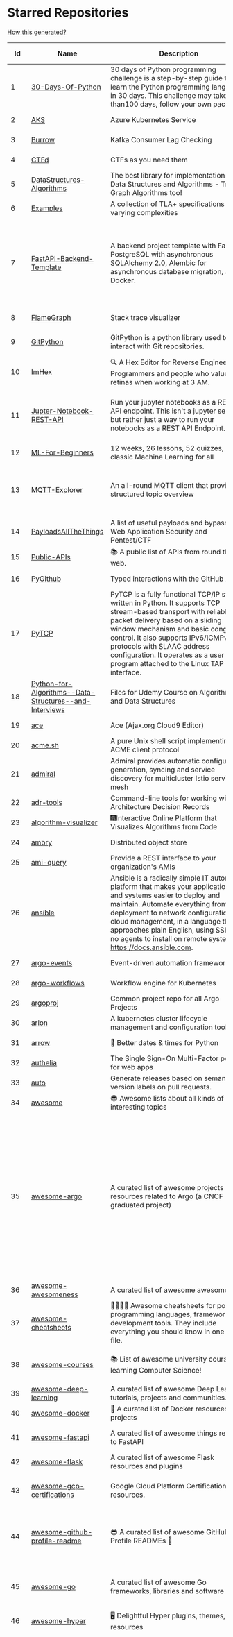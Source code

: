 # Starred Repositories  
[How this generated?](../master/USAGE.md)  
  
| Id 			| Name			| Description | Star Counts | Topics/Tags   | Last Updated 	|  
| ----------- | ----------- 	| ----------- | ----------- | ----------- 	| -----------   |  
|1|[30-Days-Of-Python](https://github.com/Asabeneh/30-Days-Of-Python.git)|30 days of Python programming challenge is a step-by-step guide to learn the Python programming language in 30 days. This challenge may take more than100 days, follow your own pace. |18777||11-12-2022|  
|2|[AKS](https://github.com/Azure/AKS.git)|Azure Kubernetes Service|1679||29-1-2023|  
|3|[Burrow](https://github.com/linkedin/Burrow.git)|Kafka Consumer Lag Checking|3399||1-12-2022|  
|4|[CTFd](https://github.com/CTFd/CTFd.git)|CTFs as you need them|4455||28-1-2023|  
|5|[DataStructures-Algorithms](https://github.com/rachitiitr/DataStructures-Algorithms.git)|The best library for implementation of all Data Structures and Algorithms - Trees + Graph Algorithms too!|2444||13-6-2021|  
|6|[Examples](https://github.com/tlaplus/Examples.git)|A collection of TLA+ specifications of varying complexities|1014||2-2-2023|  
|7|[FastAPI-Backend-Template](https://github.com/Aeternalis-Ingenium/FastAPI-Backend-Template.git)|A backend project template with FastAPI, PostgreSQL with asynchronous SQLAlchemy 2.0, Alembic for asynchronous database migration, and Docker.|278|asynchronous, docker, docker-compose, fastapi, postgresql, python, sqlalchemy, codecov, githubactions, jwt, pre-commit, alembic, asyncpg, coverage, pytest|5-2-2023|  
|8|[FlameGraph](https://github.com/brendangregg/FlameGraph.git)|Stack trace visualizer|14220||18-9-2022|  
|9|[GitPython](https://github.com/gitpython-developers/GitPython.git)|GitPython is a python library used to interact with Git repositories.|3830|git-porcelain, git-plumbing, python-library|2-2-2023|  
|10|[ImHex](https://github.com/WerWolv/ImHex.git)|🔍 A Hex Editor for Reverse Engineers, Programmers and people who value their retinas when working at 3 AM.|25504||2-2-2023|  
|11|[Jupter-Notebook-REST-API](https://github.com/Invictify/Jupter-Notebook-REST-API.git)|Run your jupyter notebooks as a REST API endpoint. This isn't a jupyter server but rather just a way to run your notebooks as a REST API Endpoint.|67|docker, dockerfile, fastapi, jupyter, python, rest-api, data-science, data-science-pipelines|31-3-2020|  
|12|[ML-For-Beginners](https://github.com/microsoft/ML-For-Beginners.git)|12 weeks, 26 lessons, 52 quizzes, classic Machine Learning for all|44608||27-9-2022|  
|13|[MQTT-Explorer](https://github.com/thomasnordquist/MQTT-Explorer.git)|An all-round MQTT client that provides a structured topic overview|2150|mqtt, mqtt-explorer, homeautomation, mqtt-client, mqtt-smarthome, mqtt-tool||  
|14|[PayloadsAllTheThings](https://github.com/swisskyrepo/PayloadsAllTheThings.git)|A list of useful payloads and bypass for Web Application Security and Pentest/CTF|44963||1-2-2023|  
|15|[Public-APIs](https://github.com/n0shake/Public-APIs.git)|📚 A public list of APIs from round the web.|19490||2-2-2023|  
|16|[PyGithub](https://github.com/PyGithub/PyGithub.git)|Typed interactions with the GitHub API v3|5773|pygithub, python, github, github-api|30-1-2023|  
|17|[PyTCP](https://github.com/ccie18643/PyTCP.git)|PyTCP is a fully functional TCP/IP stack written in Python. It supports TCP stream-based transport with reliable packet delivery based on a sliding window mechanism and basic congestion control. It also supports IPv6/ICMPv6 protocols with SLAAC address configuration. It operates as a user space program attached to the Linux TAP interface.|277|network, tcp, python, linux, ip, arp, udp, icmp, ethernet, ipv4, ipv6||  
|18|[Python-for-Algorithms--Data-Structures--and-Interviews](https://github.com/jmportilla/Python-for-Algorithms--Data-Structures--and-Interviews.git)|Files for Udemy Course on Algorithms and Data Structures|2243||1-7-2022|  
|19|[ace](https://github.com/ajaxorg/ace.git)|Ace (Ajax.org Cloud9 Editor)|25320||5-2-2023|  
|20|[acme.sh](https://github.com/acmesh-official/acme.sh.git)|A pure Unix shell script implementing ACME client protocol|30215||4-2-2023|  
|21|[admiral](https://github.com/istio-ecosystem/admiral.git)|Admiral provides automatic configuration generation, syncing and service discovery for multicluster Istio service mesh|499||24-1-2023|  
|22|[adr-tools](https://github.com/npryce/adr-tools.git)|Command-line tools for working with Architecture Decision Records|3748||30-3-2020|  
|23|[algorithm-visualizer](https://github.com/algorithm-visualizer/algorithm-visualizer.git)|:fireworks:Interactive Online Platform that Visualizes Algorithms from Code|42136||13-4-2022|  
|24|[ambry](https://github.com/linkedin/ambry.git)|Distributed object store|1581||5-2-2023|  
|25|[ami-query](https://github.com/intuit/ami-query.git)|Provide a REST interface to your organization's AMIs|39||31-8-2020|  
|26|[ansible](https://github.com/ansible/ansible.git)|Ansible is a radically simple IT automation platform that makes your applications and systems easier to deploy and maintain. Automate everything from code deployment to network configuration to cloud management, in a language that approaches plain English, using SSH, with no agents to install on remote systems. https://docs.ansible.com.|56159||4-2-2023|  
|27|[argo-events](https://github.com/argoproj/argo-events.git)|Event-driven automation framework|1827||4-2-2023|  
|28|[argo-workflows](https://github.com/argoproj/argo-workflows.git)|Workflow engine for Kubernetes|12459||4-2-2023|  
|29|[argoproj](https://github.com/argoproj/argoproj.git)|Common project repo for all Argo Projects|398||30-1-2023|  
|30|[arlon](https://github.com/arlonproj/arlon.git)|A kubernetes cluster lifecycle management and configuration tool|111||5-2-2023|  
|31|[arrow](https://github.com/arrow-py/arrow.git)|🏹 Better dates & times for Python|8210||15-11-2022|  
|32|[authelia](https://github.com/authelia/authelia.git)|The Single Sign-On Multi-Factor portal for web apps|15396||5-2-2023|  
|33|[auto](https://github.com/intuit/auto.git)|Generate releases based on semantic version labels on pull requests.|1924||5-2-2023|  
|34|[awesome](https://github.com/sindresorhus/awesome.git)|😎 Awesome lists about all kinds of interesting topics|237290||3-2-2023|  
|35|[awesome-argo](https://github.com/akuity/awesome-argo.git)|A curated list of awesome projects and resources related to Argo (a CNCF graduated project)|1184|awesome, awesome-list, awesome-lists, argocd, argo-workflows, argo-events, argo-rollouts, machine-learning, workflow-engine, workflow-management, infrastructure-as-code, continuous-delivery, cloud-native, kubernetes, cncf, gitops, workflow-orchestration, devops, mlops, argo|27-1-2023|  
|36|[awesome-awesomeness](https://github.com/bayandin/awesome-awesomeness.git)|A curated list of awesome awesomeness|29829||24-3-2022|  
|37|[awesome-cheatsheets](https://github.com/LeCoupa/awesome-cheatsheets.git)|👩‍💻👨‍💻 Awesome cheatsheets for popular programming languages, frameworks and development tools. They include everything you should know in one single file.|32236||30-12-2022|  
|38|[awesome-courses](https://github.com/prakhar1989/awesome-courses.git)|:books: List of awesome university courses for learning Computer Science!|45347|computer-science, courses, awesome-list, awesome|12-11-2022|  
|39|[awesome-deep-learning](https://github.com/ChristosChristofidis/awesome-deep-learning.git)|A curated list of awesome Deep Learning tutorials, projects and communities.|20202||14-11-2022|  
|40|[awesome-docker](https://github.com/veggiemonk/awesome-docker.git)|:whale: A curated list of Docker resources and projects|24290||24-1-2023|  
|41|[awesome-fastapi](https://github.com/mjhea0/awesome-fastapi.git)|A curated list of awesome things related to FastAPI|5102|fastapi, awesome, awesome-list, starlette|2-11-2022|  
|42|[awesome-flask](https://github.com/humiaozuzu/awesome-flask.git)|A curated list of awesome Flask resources and plugins|11131||17-9-2019|  
|43|[awesome-gcp-certifications](https://github.com/sathishvj/awesome-gcp-certifications.git)|Google Cloud Platform Certification resources.|3121|google-cloud-platform, certification, gcp, cloud|1-1-2023|  
|44|[awesome-github-profile-readme](https://github.com/abhisheknaiidu/awesome-github-profile-readme.git)|😎 A curated list of awesome GitHub Profile READMEs 📝|16493|awesome-list, awesome, github, github-readme, github-profile-readme, portfolio, profile-readme|9-10-2022|  
|45|[awesome-go](https://github.com/avelino/awesome-go.git)|A curated list of awesome Go frameworks, libraries and software|95854|golang, golang-library, go, awesome, awesome-list, hacktoberfest|5-2-2023|  
|46|[awesome-hyper](https://github.com/bnb/awesome-hyper.git)|🖥 Delightful Hyper plugins, themes, and resources|10186||13-7-2021|  
|47|[awesome-interview-questions](https://github.com/DopplerHQ/awesome-interview-questions.git)|:octocat: A curated awesome list of lists of interview questions. Feel free to contribute! :mortar_board: |53199|awesome-list, awesomeness, interview-questions, interviewing, interview-practice, ruby, javascript, awesome, list, python-interview-questions, rails-interview, javascript-interview-questions, angularjs-interview-questions, android-interview-questions|16-11-2021|  
|48|[awesome-k6](https://github.com/grafana/awesome-k6.git)|A curated list of resources on automated load- and performance testing using k6 🗻|328|load-testing, performance-monitoring, performance-testing, test-automation, testing, testing-tools, awesome, awesome-list|30-9-2022|  
|49|[awesome-kubernetes](https://github.com/nubenetes/awesome-kubernetes.git)|A curated list of awesome references collected since 2018.|397|kubernetes, cloud, awesome-list, aws, azure, gcp, devops, devops-tools, docker, containers|6-1-2023|  
|50|[awesome-macOS](https://github.com/iCHAIT/awesome-macOS.git)|  A curated list of awesome applications, softwares, tools and shiny things for macOS.|13903||21-1-2023|  
|51|[awesome-machine-learning](https://github.com/josephmisiti/awesome-machine-learning.git)|A curated list of awesome Machine Learning frameworks, libraries and software.|57663||23-1-2023|  
|52|[awesome-macos-command-line](https://github.com/herrbischoff/awesome-macos-command-line.git)|Use your macOS terminal shell to do awesome things.|27020|macos, macosx, shell, terminal, awesome-list, awesome, list|2-9-2021|  
|53|[awesome-microservices](https://github.com/mfornos/awesome-microservices.git)|A curated list of Microservice Architecture related principles and technologies.|11846||2-2-2023|  
|54|[awesome-pentest](https://github.com/enaqx/awesome-pentest.git)|A collection of awesome penetration testing resources, tools and other shiny things|17751||3-1-2023|  
|55|[awesome-python](https://github.com/vinta/awesome-python.git)|A curated list of awesome Python frameworks, libraries, software and resources|155783||5-1-2023|  
|56|[awesome-readme](https://github.com/matiassingers/awesome-readme.git)|A curated list of awesome READMEs|13830||3-2-2023|  
|57|[awesome-scalability](https://github.com/binhnguyennus/awesome-scalability.git)|The Patterns of Scalable, Reliable, and Performant Large-Scale Systems|43481|system-design, backend, scalability, interview, architecture, devops, design-patterns, interview-questions, awesome-list, big-data, awesome, resources, lists, web-development, programming, system, interview-practice, computer-science, distributed-systems, machine-learning|31-1-2023|  
|58|[awesome-selfhosted](https://github.com/awesome-selfhosted/awesome-selfhosted.git)|A list of Free Software network services and web applications which can be hosted on your own servers|117710|selfhosted, awesome, awesome-list, privacy, hosting, cloud, self-hosted|4-2-2023|  
|59|[awesome-shell](https://github.com/alebcay/awesome-shell.git)|A curated list of awesome command-line frameworks, toolkits, guides and gizmos. Inspired by awesome-php.|26442|awesome-list, awesome, list, zsh, fish, bash, cli, shell|29-12-2022|  
|60|[awesome-sre](https://github.com/dastergon/awesome-sre.git)|A curated list of Site Reliability and Production Engineering resources.|9603||8-10-2022|  
|61|[awesome-sysadmin](https://github.com/awesome-foss/awesome-sysadmin.git)|A curated list of amazingly awesome open source sysadmin resources.|16565||3-2-2023|  
|62|[awesome-vscode](https://github.com/viatsko/awesome-vscode.git)|🎨 A curated list of delightful VS Code packages and resources.|21843|visual-studio, vscode, vscode-theme, vscode-extension, awesome, awesome-list, list, visualstudio, visual-studio-code, visual-studio-code-extension, visual-studio-code-theme|15-11-2022|  
|63|[awless](https://github.com/wallix/awless.git)|A Mighty CLI for AWS|4898||10-12-2018|  
|64|[aws-cdk-examples](https://github.com/aws-samples/aws-cdk-examples.git)|Example projects using the AWS CDK|3856||19-1-2023|  
|65|[aws-cli](https://github.com/aws/aws-cli.git)|Universal Command Line Interface for Amazon Web Services|13397||3-2-2023|  
|66|[aws-load-balancer-controller](https://github.com/kubernetes-sigs/aws-load-balancer-controller.git)|A Kubernetes controller for Elastic Load Balancers|3221||4-2-2023|  
|67|[azkaban](https://github.com/azkaban/azkaban.git)|Azkaban workflow manager.|4207|workflow-engine, azkaban, scheduling, hacktoberfest|31-1-2023|  
|68|[azure-cli](https://github.com/Azure/azure-cli.git)|Azure Command-Line Interface|3432||3-2-2023|  
|69|[azure-docs-bicep-samples](https://github.com/Azure/azure-docs-bicep-samples.git)|-|40||1-11-2022|  
|70|[azure-functions-host](https://github.com/Azure/azure-functions-host.git)|The host/runtime that powers Azure Functions|1794||4-2-2023|  
|71|[azure-monitor-opencensus-python](https://github.com/Azure-Samples/azure-monitor-opencensus-python.git)|Sample repository demonstrating Azure Monitor exporters for Opencensus Python|17||3-8-2022|  
|72|[azure-powershell](https://github.com/Azure/azure-powershell.git)|Microsoft Azure PowerShell|3443||3-2-2023|  
|73|[azure-rest-api-specs](https://github.com/Azure/azure-rest-api-specs.git)|The source for REST API specifications for Microsoft Azure.|1961|azure, swagger, openapi, rest, cloud|3-2-2023|  
|74|[azure-sdk-for-python](https://github.com/Azure/azure-sdk-for-python.git)|This repository is for active development of the Azure SDK for Python. For consumers of the SDK we recommend visiting our public developer docs at https://docs.microsoft.com/python/azure/ or our versioned developer docs at https://azure.github.io/azure-sdk-for-python. |3484|python, azure, azure-sdk, hacktoberfest||  
|75|[azure4everyone-samples](https://github.com/MarczakIO/azure4everyone-samples.git)|-|209|||  
|76|[backstage](https://github.com/backstage/backstage.git)|Backstage is an open platform for building developer portals|20623||3-2-2023|  
|77|[badges](https://github.com/Naereen/badges.git)|:pencil: Markdown code for lots of small badges :ribbon: :pushpin: (shields.io, forthebadge.com etc) :sunglasses:. Contributions are welcome! Please add yours!|3751||3-2-2023|  
|78|[bat](https://github.com/sharkdp/bat.git)|A cat(1) clone with wings.|39443||5-2-2023|  
|79|[bcc](https://github.com/iovisor/bcc.git)|BCC - Tools for BPF-based Linux IO analysis, networking, monitoring, and more|16505||5-2-2023|  
|80|[behave](https://github.com/behave/behave.git)|BDD, Python style.|2761||19-12-2022|  
|81|[benten](https://github.com/intuit/benten.git)|Chatbot Development Framework (with Slack integration for Jira and Jenkins)|131||31-3-2021|  
|82|[bhai-lang](https://github.com/DulLabs/bhai-lang.git)|A toy programming language written in Typescript|3577|programming-language, typescript, parser, interpreter, javascript|17-4-2022|  
|83|[bicep](https://github.com/Azure/bicep.git)|Bicep is a declarative language for describing and deploying Azure resources|2685|arm-templates, arm-json, bicep|4-2-2023|  
|84|[black](https://github.com/psf/black.git)|The uncompromising Python code formatter|31204|python, code, formatter, codeformatter, gofmt, yapf, autopep8, pre-commit-hook, hacktoberfest|5-2-2023|  
|85|[blackfriday](https://github.com/russross/blackfriday.git)|Blackfriday: a markdown processor for Go|5085||27-10-2020|  
|86|[bokeh](https://github.com/bokeh/bokeh.git)|Interactive Data Visualization in the browser, from  Python|17185|bokeh, python, interactive-plots, javascript, visualization, plotting, plots, data-visualisation, notebooks, jupyter, visualisation, numfocus|4-2-2023|  
|87|[boto3](https://github.com/boto/boto3.git)|AWS SDK for Python|7866||3-2-2023|  
|88|[boulder](https://github.com/letsencrypt/boulder.git)|An ACME-based certificate authority, written in Go. |4545|boulder, go, acme, certificate-authority, tls, lets-encrypt, ca, pki, rfc8555||  
|89|[brackets](https://github.com/adobe/brackets.git)|An open source code editor for the web, written in JavaScript, HTML and CSS.|33491||18-3-2021|  
|90|[brooklin](https://github.com/linkedin/brooklin.git)|An extensible distributed system for reliable nearline data streaming at scale|811|distributed-systems, data-streaming, scalability, kafka-mirror-maker, kafka, change-data-capture, java, linkedin|24-1-2023|  
|91|[build-your-own-x](https://github.com/codecrafters-io/build-your-own-x.git)|Master programming by recreating your favorite technologies from scratch.|187702||4-2-2023|  
|92|[caddy](https://github.com/caddyserver/caddy.git)|Fast and extensible multi-platform HTTP/1-2-3 web server with automatic HTTPS|45673|go, web-server, caddyfile, http, http-server, reverse-proxy, https, tls, automatic-https, privacy, security, acme, caddy, golang, http3, hacktoberfest|31-1-2023|  
|93|[cdk8s](https://github.com/cdk8s-team/cdk8s.git)|Define Kubernetes native apps and abstractions using object-oriented programming|3457||5-2-2023|  
|94|[cdnjs](https://github.com/cdnjs/cdnjs.git)|🤖 CDN assets - The #1 free and open source CDN built to make life easier for developers.|9779|cdn, javascript, css, library, web, front-end, foss, opensource, js, font, framework, webdev, fast, speed, http2, spdy, cdnjs|5-2-2023|  
|95|[cello](https://github.com/cello-proj/cello.git)|Run infrastructure as code (IaC) software tools including CDK, Terraform and Cloud Formation via GitOps.|256||21-12-2022|  
|96|[cfssl](https://github.com/cloudflare/cfssl.git)|CFSSL: Cloudflare's PKI and TLS toolkit|7578||8-12-2022|  
|97|[chaos-mesh](https://github.com/chaos-mesh/chaos-mesh.git)|A Chaos Engineering Platform for Kubernetes.|5485||18-1-2023|  
|98|[chaosmonkey](https://github.com/Netflix/chaosmonkey.git)|Chaos Monkey is a resiliency tool that helps applications tolerate random instance failures.|13141||20-1-2023|  
|99|[chartmuseum](https://github.com/helm/chartmuseum.git)|Host your own Helm Chart Repository|3095||11-1-2023|  
|100|[charts](https://github.com/helm/charts.git)|⚠️(OBSOLETE) Curated applications for Kubernetes|15469||21-12-2021|  
|101|[cheat.sh](https://github.com/chubin/cheat.sh.git)|the only cheat sheet you need|34590|cheatsheet, curl, terminal, command-line, cli, examples, documentation, help, tldr, hacktoberfest2021|18-4-2022|  
|102|[chef](https://github.com/chef/chef.git)|Chef Infra, a powerful automation platform that transforms infrastructure into code automating how infrastructure is configured, deployed and managed across any environment, at any scale|7128||4-2-2023|  
|103|[cli](https://github.com/snyk/cli.git)|Snyk CLI scans and monitors your projects for security vulnerabilities.|4319||3-2-2023|  
|104|[cli](https://github.com/cli/cli.git)|GitHub’s official command line tool|31224|github-api-v4, cli, git, golang|5-2-2023|  
|105|[cli-spinners](https://github.com/sindresorhus/cli-spinners.git)|Spinners for use in the terminal|2113|||  
|106|[cli53](https://github.com/barnybug/cli53.git)|Command line tool for Amazon Route 53|1843||8-4-2022|  
|107|[click](https://github.com/pallets/click.git)|Python composable command line interface toolkit|13448||1-2-2023|  
|108|[cloud-custodian](https://github.com/cloud-custodian/cloud-custodian.git)|Rules engine for cloud security, cost optimization, and governance, DSL in yaml for policies to query, filter, and take actions on resources|4638|aws, compliance, cloud, rules-engine, cloud-computing, management, serverless, lambda, gcp, azure||  
|109|[cobra](https://github.com/spf13/cobra.git)|A Commander for modern Go CLI interactions|30594||30-1-2023|  
|110|[codebytere.github.io](https://github.com/codebytere/codebytere.github.io.git)|personal website|471||11-1-2023|  
|111|[coding-interview-university](https://github.com/jwasham/coding-interview-university.git)|A complete computer science study plan to become a software engineer.|246226||3-2-2023|  
|112|[computer-science](https://github.com/ossu/computer-science.git)|:mortar_board: Path to a free self-taught education in Computer Science!|132259||21-1-2023|  
|113|[consul](https://github.com/hashicorp/consul.git)|Consul is a distributed, highly available, and data center aware solution to connect and configure applications across dynamic, distributed infrastructure.|26006||4-2-2023|  
|114|[containerd](https://github.com/containerd/containerd.git)|An open and reliable container runtime|13115||3-2-2023|  
|115|[core](https://github.com/home-assistant/core.git)|:house_with_garden: Open source home automation that puts local control and privacy first.|57778||5-2-2023|  
|116|[coredns](https://github.com/coredns/coredns.git)|CoreDNS is a DNS server that chains plugins|10236|dns-server, go, cncf, coredns, plugin, service-discovery|30-1-2023|  
|117|[coreutils](https://github.com/uutils/coreutils.git)|Cross-platform Rust rewrite of the GNU coreutils|13090||5-2-2023|  
|118|[cruise-control](https://github.com/linkedin/cruise-control.git)|Cruise-control is the first of its kind to fully automate the dynamic workload rebalance and self-healing of a Kafka cluster. It provides great value to Kafka users by simplifying the operation of Kafka clusters.|2354||4-1-2023|  
|119|[curl](https://github.com/curl/curl.git)|A command line tool and library for transferring data with URL syntax, supporting DICT, FILE, FTP, FTPS, GOPHER, GOPHERS, HTTP, HTTPS, IMAP, IMAPS, LDAP, LDAPS, MQTT, POP3, POP3S, RTMP, RTMPS, RTSP, SCP, SFTP, SMB, SMBS, SMTP, SMTPS, TELNET, TFTP, WS and WSS. libcurl offers a myriad of powerful features|28356||5-2-2023|  
|120|[dailybot](https://github.com/sapumar/dailybot.git)|Simple telegram bot to remind about the daily stand up|8||23-12-2021|  
|121|[dapr](https://github.com/dapr/dapr.git)|Dapr is a portable, event-driven, runtime for building distributed applications across cloud and edge.|20359||4-2-2023|  
|122|[datamodel-code-generator](https://github.com/koxudaxi/datamodel-code-generator.git)|Pydantic model generator for easy conversion of JSON, OpenAPI, JSON Schema, and YAML data sources.|1388||5-2-2023|  
|123|[deepdiff](https://github.com/seperman/deepdiff.git)|DeepDiff: Deep Difference and search of any Python object/data. DeepHash: Hash of any object based on its contents. Delta: Use deltas to reconstruct objects by adding deltas together.|1578||6-1-2023|  
|124|[design-patterns-for-humans](https://github.com/kamranahmedse/design-patterns-for-humans.git)|An ultra-simplified explanation to design patterns|37221||27-8-2022|  
|125|[developer-roadmap](https://github.com/kamranahmedse/developer-roadmap.git)|Interactive roadmaps, guides and other educational content to help developers grow in their careers.|227994||1-2-2023|  
|126|[devops-exercises](https://github.com/bregman-arie/devops-exercises.git)|Linux, Jenkins, AWS, SRE, Prometheus, Docker, Python, Ansible, Git, Kubernetes, Terraform, OpenStack, SQL, NoSQL, Azure, GCP, DNS, Elastic, Network, Virtualization. DevOps Interview Questions|39411|devops, aws, linux, ansible, python, docker, prometheus, containers, git, kubernetes, interview, interview-questions, terraform, azure, openstack, sql, coding, sre, production-engineer|5-2-2023|  
|127|[diagrams](https://github.com/mingrammer/diagrams.git)|:art: Diagram as Code for prototyping cloud system architectures|27762|diagram, diagram-as-code, architecture, graphviz||  
|128|[discourse](https://github.com/discourse/discourse.git)|A platform for community discussion. Free, open, simple.|37286|discourse, javascript, rails, ruby, ember, forum, postgresql|3-2-2023|  
|129|[django](https://github.com/django/django.git)|The Web framework for perfectionists with deadlines.|68576||4-2-2023|  
|130|[dns](https://github.com/miekg/dns.git)|DNS library in Go|6738|dnssec, go, dns-library, dns|2-2-2023|  
|131|[dnscontrol](https://github.com/StackExchange/dnscontrol.git)|Synchronize your DNS to multiple providers from a simple DSL|2481|go, dns, infrastructure-as-code, dnscontrol, workflow|2-2-2023|  
|132|[dnslib](https://github.com/paulc/dnslib.git)|A Python library to encode/decode DNS wire-format packets |245|python, python3, dns|28-10-2022|  
|133|[dnsperf](https://github.com/cobblau/dnsperf.git)|A DNS performance tool.|205||14-10-2017|  
|134|[docker-development-youtube-series](https://github.com/marcel-dempers/docker-development-youtube-series.git)|-|3951||2-2-2023|  
|135|[docker_practice](https://github.com/yeasy/docker_practice.git)|Learn and understand Docker&Container technologies, with real DevOps practice!|21803||17-1-2023|  
|136|[dockerfiles](https://github.com/jessfraz/dockerfiles.git)|Various Dockerfiles I use on the desktop and on servers.|12994||27-3-2021|  
|137|[doitlive](https://github.com/sloria/doitlive.git)|Because sometimes you need to do it live|3242|command-line, presentations, python, live-coding, cli, click, bash, zsh, ipython, script, hacktoberfest|14-8-2022|  
|138|[dokku](https://github.com/dokku/dokku.git)|A docker-powered PaaS that helps you build and manage the lifecycle of applications|24153||2-2-2023|  
|139|[dotfiles](https://github.com/bbkane/dotfiles.git)|Configs for apps I care about|26|dotfiles, zsh, neovim, vscode, git, sqlite, sqlite3|24-1-2023|  
|140|[drawio](https://github.com/jgraph/drawio.git)|draw.io is a JavaScript, client-side editor for general diagramming and whiteboarding|33018|diagram, javascript, whiteboard|3-2-2023|  
|141|[driftctl](https://github.com/snyk/driftctl.git)|Detect, track and alert on infrastructure drift|2107|infrastructure-drift, iac, terraform, aws, drift, infrastructure-as-code, hacktoberfest|31-1-2023|  
|142|[duf](https://github.com/muesli/duf.git)|Disk Usage/Free Utility - a better 'df' alternative|10539|hacktoberfest, disk-space, disk-usage, df, linux, macos, freebsd, openbsd, windows, user-friendly, cli, terminal, filesystem, tui|3-12-2022|  
|143|[eBPF-Package-Repository](https://github.com/l3af-project/eBPF-Package-Repository.git)|eBPF Programs|23||16-6-2022|  
|144|[echarts](https://github.com/apache/echarts.git)|Apache ECharts is a powerful, interactive charting and data visualization library for browser|54062||5-2-2023|  
|145|[ecs-refarch-service-discovery](https://github.com/awslabs/ecs-refarch-service-discovery.git)|An EC2 Container Service Reference Architecture for providing Service Discovery to containers using CloudWatch Events, Lambda and Route 53 private hosted zones. |443||25-7-2016|  
|146|[eks-anywhere](https://github.com/aws/eks-anywhere.git)|Run Amazon EKS on your own infrastructure 🚀|1708||3-2-2023|  
|147|[eks-node-viewer](https://github.com/awslabs/eks-node-viewer.git)|EKS Node Viewer|489|||  
|148|[elasticsearch](https://github.com/elastic/elasticsearch.git)|Free and Open, Distributed, RESTful Search Engine|62593||4-2-2023|  
|149|[emissary](https://github.com/emissary-ingress/emissary.git)|open source Kubernetes-native API gateway for microservices built on the Envoy Proxy|3985|ambassador, kubernetes, gateway-api, microservice, cloud-native, api-gateway, docker, api-management, kubernetes-ingress, envoy-proxy, envoy, kubernetes-annotations|3-2-2023|  
|150|[eng-practices](https://github.com/google/eng-practices.git)|Google's Engineering Practices documentation|19057||17-8-2022|  
|151|[engineering-blogs](https://github.com/kilimchoi/engineering-blogs.git)|A curated list of engineering blogs|22881|engineering-blogs, tech, programming-blogs, software-development, lists|28-10-2022|  
|152|[envoy](https://github.com/envoyproxy/envoy.git)|Cloud-native high-performance edge/middle/service proxy|21358|cats, rocket-ships, cars, more-cats, cats-over-dogs, nanoservices, corgis, cncf||  
|153|[every-programmer-should-know](https://github.com/mtdvio/every-programmer-should-know.git)|A collection of (mostly) technical things every software developer should know about|68966||23-11-2022|  
|154|[ewd998](https://github.com/tlaplus-workshops/ewd998.git)|Distributed termination detection on a ring, due to Shmuel Safra:|35||17-1-2023|  
|155|[examples](https://github.com/kubernetes/examples.git)|Kubernetes application example tutorials|5386||21-7-2022|  
|156|[excalidraw](https://github.com/excalidraw/excalidraw.git)|Virtual whiteboard for sketching hand-drawn like diagrams|41049|productivity, collaboration, diagrams, drawing, whiteboard, hacktoberfest|4-2-2023|  
|157|[face_recognition](https://github.com/ageitgey/face_recognition.git)|The world's simplest facial recognition api for Python and the command line|47200|machine-learning, face-detection, face-recognition, python|10-6-2022|  
|158|[faker](https://github.com/joke2k/faker.git)|Faker is a Python package that generates fake data for you.|15351|python, fake, testing, dataset, fake-data, test-data, test-data-generator|27-1-2023|  
|159|[falcon](https://github.com/falconry/falcon.git)|The no-magic web data plane API and microservices framework for Python developers, with a focus on reliability, correctness, and performance at scale.|9011|python, framework, rest, microservices, web, api, http, wsgi, asgi, api-rest|18-1-2023|  
|160|[fastapi-cache](https://github.com/long2ice/fastapi-cache.git)|fastapi-cache is a tool to cache fastapi response and function result, with backends support redis and memcached.|578|cache, fastapi, redis, memcached|1-2-2023|  
|161|[fastapi-code-generator](https://github.com/koxudaxi/fastapi-code-generator.git)|This code generator creates FastAPI app from an openapi file.|655|fastapi, openapi, generator, python, pydantic|25-1-2023|  
|162|[fastapi-jwt](https://github.com/testdrivenio/fastapi-jwt.git)|secure a FastAPI app by enabling authentication using JSON Web Tokens (JWTs)|68|fastapi, jwt-authentication|31-1-2023|  
|163|[fastapi-mvc](https://github.com/fastapi-mvc/fastapi-mvc.git)|Developer productivity tool for making high-quality FastAPI production-ready APIs.|296|python, fastapi, fastapi-template, fastapi-boilerplate, mvc, kubernetes, redis-cluster, redis-operator, redis, helm, project-generator, nix||  
|164|[fastapi-versioning](https://github.com/DeanWay/fastapi-versioning.git)|api versioning for fastapi web applications|490||24-8-2021|  
|165|[fastapi_client](https://github.com/dmontagu/fastapi_client.git)|FastAPI client generator|292||11-2-2021|  
|166|[fastapi_profiler](https://github.com/sunhailin-Leo/fastapi_profiler.git)|A FastAPI Middleware of joerick/pyinstrument to check your service performance.|111||3-1-2023|  
|167|[fasthttp](https://github.com/valyala/fasthttp.git)|Fast HTTP package for Go. Tuned for high performance. Zero memory allocations in hot paths. Up to 10x faster than net/http|19033||3-2-2023|  
|168|[fd](https://github.com/sharkdp/fd.git)|A simple, fast and user-friendly alternative to 'find'|26203|command-line, tool, filesystem, search, regex, rust, cli, terminal, hacktoberfest|4-2-2023|  
|169|[fish-shell](https://github.com/fish-shell/fish-shell.git)|The user-friendly command line shell.|20753||5-2-2023|  
|170|[flamethrower](https://github.com/DNS-OARC/flamethrower.git)|a DNS performance and functional testing utility supporting UDP, TCP, DoT and DoH (by @ns1labs)|268|dns, performance, functional-testing||  
|171|[flask-app-on-azure-functions](https://github.com/Azure-Samples/flask-app-on-azure-functions.git)|A sample to run a Flask app on Azure Functions|8||18-2-2022|  
|172|[flask-caching](https://github.com/pallets-eco/flask-caching.git)|A caching extension for Flask|778|flask, python, extension, cache||  
|173|[flask-celery-example](https://github.com/miguelgrinberg/flask-celery-example.git)|This repository contains the example code for my blog article Using Celery with Flask.|1124||12-9-2021|  
|174|[flask-swagger-ui](https://github.com/sveint/flask-swagger-ui.git)|Swagger UI blueprint for flask|154||24-5-2022|  
|175|[flower](https://github.com/mher/flower.git)|Real-time monitor and web admin for Celery distributed task queue|5546|celery, task-queue, monitoring, administration, workers, rabbitmq, redis, python, asynchronous|14-11-2022|  
|176|[flux](https://github.com/fluxcd/flux.git)|Successor: https://github.com/fluxcd/flux2|6937||1-11-2022|  
|177|[forcediphttpsadapter](https://github.com/Roadmaster/forcediphttpsadapter.git)|A requests TransportAdapter allowing to force a specific IP for HTTPS connections.|46||1-11-2021|  
|178|[fortio](https://github.com/fortio/fortio.git)|Fortio load testing library, command line tool, advanced echo server and web UI in go (golang). Allows to specify a set query-per-second load and record latency histograms and other useful stats.|2820||2-2-2023|  
|179|[free-for-dev](https://github.com/ripienaar/free-for-dev.git)|A list of SaaS, PaaS and IaaS offerings that have free tiers of interest to devops and infradev|66495|free-for-developers, awesome-list|3-2-2023|  
|180|[free-programming-books](https://github.com/EbookFoundation/free-programming-books.git)|:books: Freely available programming books|265360||1-2-2023|  
|181|[frp](https://github.com/fatedier/frp.git)|A fast reverse proxy to help you expose a local server behind a NAT or firewall to the internet.|64019||5-2-2023|  
|182|[gin](https://github.com/gin-gonic/gin.git)|Gin is a HTTP web framework written in Go (Golang). It features a Martini-like API with much better performance -- up to 40 times faster. If you need smashing performance, get yourself some Gin.|66229||31-1-2023|  
|183|[gitbook](https://github.com/GitbookIO/gitbook.git)|📝 Modern documentation format and toolchain using Git and Markdown|25310||27-12-2018|  
|184|[github-cheat-sheet](https://github.com/tiimgreen/github-cheat-sheet.git)|A list of cool features of Git and GitHub.|39344|awesome, awesome-list, list, github, git|28-5-2022|  
|185|[github-readme-stats](https://github.com/anuraghazra/github-readme-stats.git)|:zap: Dynamically generated stats for your github readmes|51522||29-1-2023|  
|186|[github1s](https://github.com/conwnet/github1s.git)|One second to read GitHub code with VS Code.|21637||19-1-2023|  
|187|[gitignore](https://github.com/github/gitignore.git)|A collection of useful .gitignore templates|143845||18-12-2022|  
|188|[gitops-engine](https://github.com/argoproj/gitops-engine.git)|Democratizing GitOps|1466||8-12-2022|  
|189|[gitui](https://github.com/extrawurst/gitui.git)|Blazing 💥 fast terminal-ui for git written in rust 🦀|12169|rust, tui, terminal, git, command-line-tool, command-line-interface, async, hacktoberfest, bash|5-2-2023|  
|190|[glb-director](https://github.com/github/glb-director.git)|GitHub Load Balancer Director and supporting tooling.|2229||22-11-2022|  
|191|[gloo](https://github.com/solo-io/gloo.git)|The Feature-rich, Kubernetes-native, Next-Generation API Gateway Built on Envoy|3683|gloo, envoy, api-gateway, serverless, api-management, kubernetes, kubernetes-ingress-controller, microservices, hybrid-apps, legacy-apps, grpc, cloud-native, envoy-proxy||  
|192|[go-github](https://github.com/google/go-github.git)|Go library for accessing the GitHub v3 API|9151|go, github-api, github, golang, hacktoberfest|2-2-2023|  
|193|[go-metrics](https://github.com/rcrowley/go-metrics.git)|Go port of Coda Hale's Metrics library|3330||27-12-2020|  
|194|[go-spew](https://github.com/davecgh/go-spew.git)|Implements a deep pretty printer for Go data structures to aid in debugging|5470||30-8-2018|  
|195|[goaccess](https://github.com/allinurl/goaccess.git)|GoAccess is a real-time web log analyzer and interactive viewer that runs in a terminal in *nix systems or through your browser.|15737||4-2-2023|  
|196|[gods](https://github.com/emirpasic/gods.git)|GoDS (Go Data Structures) - Sets, Lists, Stacks, Maps, Trees, Queues, and much more|13228||18-1-2023|  
|197|[goldmark](https://github.com/yuin/goldmark.git)|:trophy: A markdown parser written in Go. Easy to extend, standard(CommonMark) compliant, well structured.|2557|markdown, commonmark, golang, go|2-2-2023|  
|198|[google-api-python-client](https://github.com/googleapis/google-api-python-client.git)|🐍 The official Python client library for Google's discovery based APIs.|6297||3-2-2023|  
|199|[google-cloud-python](https://github.com/googleapis/google-cloud-python.git)|Google Cloud Client Library for Python|4099||1-2-2023|  
|200|[google-maps-services-python](https://github.com/googlemaps/google-maps-services-python.git)|Python client library for Google Maps API Web Services|3797|python, client-library|27-1-2023|  
|201|[googlesre](https://github.com/google/googlesre.git)|-|100||4-4-2022|  
|202|[goreleaser](https://github.com/goreleaser/goreleaser.git)|Deliver Go binaries as fast and easily as possible|11190|||  
|203|[gotty](https://github.com/sorenisanerd/gotty.git)|Share your terminal as a web application|1697||28-11-2022|  
|204|[gotty](https://github.com/yudai/gotty.git)|Share your terminal as a web application|17457|tty, terminal, browser, web, go, websocket, javascript, typescript|13-12-2017|  
|205|[gping](https://github.com/orf/gping.git)|Ping, but with a graph|7145||31-1-2023|  
|206|[grafana](https://github.com/grafana/grafana.git)|The open and composable observability and data visualization platform. Visualize metrics, logs, and traces from multiple sources like Prometheus, Loki, Elasticsearch, InfluxDB, Postgres and many more. |53793||3-2-2023|  
|207|[graphene-django](https://github.com/graphql-python/graphene-django.git)|Integrate GraphQL into your Django project.|4021||24-12-2022|  
|208|[grequests](https://github.com/spyoungtech/grequests.git)|Requests + Gevent = <3|4183||26-1-2022|  
|209|[greykite](https://github.com/linkedin/greykite.git)|A flexible, intuitive and fast forecasting library|1667||31-8-2022|  
|210|[grumpy](https://github.com/giantswarm/grumpy.git)|Kubernetes Validation Admission Controller example|23||24-7-2020|  
|211|[guacamole-server](https://github.com/apache/guacamole-server.git)|Mirror of Apache Guacamole Server|2343|guacamole, c, network-client, java, network-server, javascript|3-2-2023|  
|212|[halo](https://github.com/manrajgrover/halo.git)|💫 Beautiful spinners for terminal, IPython and Jupyter|2694|halo, spinner, python, jupyter, ora, ipython, async|9-11-2020|  
|213|[haproxy](https://github.com/haproxy/haproxy.git)|HAProxy Load Balancer's development branch (mirror of git.haproxy.org)|3438|haproxy, load-balancer, reverse-proxy, proxy, http, http2, cache, fastcgi, high-availability, https, ipv6, proxy-protocol, ddos-mitigation, tls13, high-performance, caching|4-2-2023|  
|214|[helm](https://github.com/helm/helm.git)|The Kubernetes Package Manager|23668||1-2-2023|  
|215|[helm-git-repo](https://github.com/yks0000/helm-git-repo.git)|A Helm Repo (Automatically build index.yaml)|1||6-4-2021|  
|216|[helmfile](https://github.com/roboll/helmfile.git)|Deploy Kubernetes Helm Charts|3964||13-12-2022|  
|217|[hey](https://github.com/rakyll/hey.git)|HTTP load generator, ApacheBench (ab) replacement|15020||23-3-2021|  
|218|[homebrew-cask](https://github.com/Homebrew/homebrew-cask.git)|🍻 A CLI workflow for the administration of macOS applications distributed as binaries|19755||5-2-2023|  
|219|[how-web-works](https://github.com/vasanthk/how-web-works.git)|What happens behind the scenes when we type www.google.com in a browser?|12800||13-12-2022|  
|220|[htmlq](https://github.com/mgdm/htmlq.git)|Like jq, but for HTML.|6379||13-10-2022|  
|221|[http2smugl](https://github.com/neex/http2smugl.git)|-|473||7-7-2022|  
|222|[httpstat](https://github.com/davecheney/httpstat.git)|It's like curl -v, with colours. |6225||10-10-2021|  
|223|[hub](https://github.com/github/hub.git)|A command-line tool that makes git easier to use with GitHub.|22284|go, homebrew, git, github-api, pull-request|1-12-2022|  
|224|[hubot-slack](https://github.com/slackapi/hubot-slack.git)|Slack Developer Kit for Hubot|2284|hubot-adapter, hubot, coffeescript, slack, slack-app, bot|25-10-2022|  
|225|[hugo](https://github.com/gohugoio/hugo.git)|The world’s fastest framework for building websites.|65128||5-2-2023|  
|226|[hugo-PaperMod](https://github.com/adityatelange/hugo-PaperMod.git)| A fast, clean, responsive Hugo theme.|5433|fast, clean, mit-license, hugo-theme, high-performance, blog, portfolio, grayscale, hugo, feature-rich, well-documented, hugo-blog-theme, blog-theme, theme, papermod|4-2-2023|  
|227|[hygieia](https://github.com/hygieia/hygieia.git)|CapitalOne  DevOps Dashboard|3744||13-10-2022|  
|228|[hyper](https://github.com/vercel/hyper.git)|A terminal built on web technologies|40226||3-2-2023|  
|229|[influxdb](https://github.com/influxdata/influxdb.git)|Scalable datastore for metrics, events, and real-time analytics|24852||2-2-2023|  
|230|[interactive-coding-challenges](https://github.com/donnemartin/interactive-coding-challenges.git)|120+ interactive Python coding interview challenges (algorithms and data structures).  Includes Anki flashcards.|26842|python, algorithm, data-structure, development, programming, coding, interview, interview-questions, interview-practice, competitive-programming|5-8-2020|  
|231|[interviews](https://github.com/kdn251/interviews.git)|Everything you need to know to get the job.|59133||6-6-2020|  
|232|[ipython](https://github.com/ipython/ipython.git)|Official repository for IPython itself. Other repos in the IPython organization contain things like the website, documentation builds, etc.|15677||30-1-2023|  
|233|[iris](https://github.com/kataras/iris.git)|The fastest HTTP/2 Go Web Framework. New, modern, easy to learn. Fast development with Code you control. Unbeatable cost-performance ratio :leaves: :rocket:   谢谢   #golang|23512|go, performance, iris, web-framework, mvc, golang, basicauth, cors, dependency-injection, django, fastest-routes, grpc-go, http2, jwt, ngrok, sessions, versioning, websocket|5-2-2023|  
|234|[iris](https://github.com/linkedin/iris.git)|Iris is a highly configurable and flexible service for paging and messaging.|716|paging, escalation, messaging, automation|27-6-2022|  
|235|[istio](https://github.com/istio/istio.git)|Connect, secure, control, and observe services.|32315||5-2-2023|  
|236|[jaeger](https://github.com/jaegertracing/jaeger.git)|CNCF Jaeger, a Distributed Tracing Platform|17050|distributed-tracing, cncf, tracing, observability, jaeger, opentelemetry|5-2-2023|  
|237|[javascript-algorithms](https://github.com/trekhleb/javascript-algorithms.git)|📝 Algorithms and data structures implemented in JavaScript with explanations and links to further readings|162540||1-2-2023|  
|238|[javascript-questions](https://github.com/lydiahallie/javascript-questions.git)|A long list of (advanced) JavaScript questions, and their explanations :sparkles:  |52121||4-2-2023|  
|239|[jedis](https://github.com/redis/jedis.git)|Redis Java client designed for performance and ease of use.|10891|redis, java|24-1-2023|  
|240|[jira](https://github.com/pycontribs/jira.git)|Python Jira library. Development chat available on https://matrix.to/#/#pycontribs:matrix.org|1693|python, jira, python3-only||  
|241|[jira](https://github.com/go-jira/jira.git)|simple jira command line client in Go|2578||27-10-2022|  
|242|[jq](https://github.com/stedolan/jq.git)|Command-line JSON processor|24169||26-5-2022|  
|243|[jsii](https://github.com/aws/jsii.git)|jsii allows code in any language to naturally interact with JavaScript classes. It is the technology that enables the AWS Cloud Development Kit to deliver polyglot libraries from a single codebase!|2203|aws, node, cross-language, typescript|3-2-2023|  
|244|[k2tf](https://github.com/sl1pm4t/k2tf.git)|Kubernetes YAML to Terraform HCL converter|1005||29-5-2022|  
|245|[k3s](https://github.com/k3s-io/k3s.git)|Lightweight Kubernetes|22197||31-1-2023|  
|246|[k6](https://github.com/grafana/k6.git)|A modern load testing tool, using Go and JavaScript - https://k6.io|19303||2-2-2023|  
|247|[k6-example-woocommerce](https://github.com/grafana/k6-example-woocommerce.git)|Example k6 scripts targeting a WooCommerce deployment|25|examples|12-9-2022|  
|248|[k6-hardware-benchmark](https://github.com/grafana/k6-hardware-benchmark.git)|-|21|||  
|249|[kafka-monitor](https://github.com/linkedin/kafka-monitor.git)|Xinfra Monitor monitors the availability of Kafka clusters by producing synthetic workloads using end-to-end pipelines to obtain derived vital statistics - E2E latency, service produce/consume availability, offsets commit availability & latency, message loss rate and more.|1940||17-1-2023|  
|250|[kaniko](https://github.com/GoogleContainerTools/kaniko.git)|Build Container Images In Kubernetes|11748||23-12-2022|  
|251|[kapacitor](https://github.com/influxdata/kapacitor.git)|Open source framework for processing, monitoring, and alerting on time series data|2182||10-1-2023|  
|252|[katran](https://github.com/facebookincubator/katran.git)|A high performance layer 4 load balancer|4002||3-2-2023|  
|253|[kb](https://github.com/gnebbia/kb.git)|A minimalist command line knowledge base manager|2936||22-9-2022|  
|254|[keras-yolo2](https://github.com/experiencor/keras-yolo2.git)|Easy training on custom dataset. Various backends (MobileNet and SqueezeNet) supported. A YOLO demo to detect raccoon run entirely in brower is accessible at https://git.io/vF7vI (not on Windows).|1714||31-12-2019|  
|255|[kind](https://github.com/kubernetes-sigs/kind.git)|Kubernetes IN Docker - local clusters for testing Kubernetes|11081||31-1-2023|  
|256|[kong](https://github.com/Kong/kong.git)|🦍 The Cloud-Native API Gateway |33967|api-gateway, nginx, luajit, microservices, api-management, serverless, apis, iot, consul, docker, reverse-proxy, cloud-native, microservice, kong, devops, servicecontrol, kubernetes, kubernetes-ingress-controller, kubernetes-ingress|5-2-2023|  
|257|[kopf](https://github.com/nolar/kopf.git)|A Python framework to write Kubernetes operators in just a few lines of code|1418||13-11-2022|  
|258|[kops](https://github.com/kubernetes/kops.git)|Kubernetes Operations (kOps) - Production Grade k8s Installation, Upgrades and Management|14666||4-2-2023|  
|259|[kraken](https://github.com/uber/kraken.git)|P2P Docker registry capable of distributing TBs of data in seconds|5308||17-1-2023|  
|260|[ksonnet](https://github.com/ksonnet/ksonnet.git)|A CLI-supported framework that streamlines writing and deployment of Kubernetes configurations to multiple clusters.|1160||5-2-2019|  
|261|[kube2iam](https://github.com/jtblin/kube2iam.git)|kube2iam  provides different AWS IAM roles for pods running on Kubernetes|1885||1-12-2022|  
|262|[kubebuilder](https://github.com/kubernetes-sigs/kubebuilder.git)|Kubebuilder - SDK for building Kubernetes APIs using CRDs|6088|k8s-sig-api-machinery|4-2-2023|  
|263|[kubectl-aliases](https://github.com/ahmetb/kubectl-aliases.git)|Programmatically generated handy kubectl aliases.|2812|kubernetes, kubectl|5-4-2022|  
|264|[kubectx](https://github.com/ahmetb/kubectx.git)|Faster way to switch between clusters and namespaces in kubectl|14641||24-10-2022|  
|265|[kubeflow](https://github.com/kubeflow/kubeflow.git)|Machine Learning Toolkit for Kubernetes|12224||1-2-2023|  
|266|[kubernetes-external-secrets](https://github.com/external-secrets/kubernetes-external-secrets.git)|Integrate external secret management systems with Kubernetes|2589||28-5-2022|  
|267|[kubernetes-handbook](https://github.com/rootsongjc/kubernetes-handbook.git)|Kubernetes中文指南/云原生应用架构实战手册 -  https://jimmysong.io/kubernetes-handbook|10456|kubernetes, cloud-native, service-mesh, handbook, cncf, gitbook, k8s, istio|16-9-2022|  
|268|[kubernetes-network-policy-recipes](https://github.com/ahmetb/kubernetes-network-policy-recipes.git)|Example recipes for Kubernetes Network Policies that you can just copy paste|4651||28-12-2022|  
|269|[kubernetes-the-hard-way](https://github.com/kelseyhightower/kubernetes-the-hard-way.git)|Bootstrap Kubernetes the hard way on Google Cloud Platform. No scripts.|34266||2-5-2021|  
|270|[kubeshark](https://github.com/kubeshark/kubeshark.git)|The API traffic viewer for Kubernetes providing real-time, protocol-aware visibility into Kubernetes’ internal network, capturing, dissecting and monitoring all traffic and payloads going in, out and across containers, pods, nodes and clusters. Think TCPDump and Wireshark re-invented for Kubernetes|8248||5-2-2023|  
|271|[kubespray](https://github.com/kubernetes-sigs/kubespray.git)|Deploy a Production Ready Kubernetes Cluster|13460||2-2-2023|  
|272|[kubetools](https://github.com/collabnix/kubetools.git)|Kubetools - Curated List of Kubernetes Tools|779|hacktoberfest, hacktoberfest2020, kubernetes, helm, helmpack, helmcharts, jenkins, iot, monitoring, monitoring-tool, prometheus, thanos, grafana, kubernetes-clusters, kubernetes-operational, kubernetes-resource, k8s-cluster, kubernetes-cli|1-2-2023|  
|273|[kubewatch](https://github.com/vmware-archive/kubewatch.git)|Watch k8s events and trigger Handlers|2423||8-4-2022|  
|274|[kustomize](https://github.com/kubernetes-sigs/kustomize.git)|Customization of kubernetes YAML configurations|9281||2-2-2023|  
|275|[lazydocker](https://github.com/jesseduffield/lazydocker.git)|The lazier way to manage everything docker|25560||13-12-2022|  
|276|[learn-python](https://github.com/trekhleb/learn-python.git)|📚 Playground and cheatsheet for learning Python. Collection of Python scripts that are split by topics and contain code examples with explanations.|14123||21-10-2022|  
|277|[learn-python3](https://github.com/jerry-git/learn-python3.git)|Jupyter notebooks for teaching/learning Python 3|5470||2-8-2020|  
|278|[learn-regex](https://github.com/ziishaned/learn-regex.git)|Learn regex the easy way|43495||1-2-2022|  
|279|[learnopencv](https://github.com/spmallick/learnopencv.git)|Learn OpenCV  : C++ and Python Examples|17887||2-2-2023|  
|280|[lens](https://github.com/lensapp/lens.git)|Lens - The way the world runs Kubernetes|20581||3-2-2023|  
|281|[lettuce-core](https://github.com/lettuce-io/lettuce-core.git)|Advanced Java Redis client for thread-safe sync, async, and reactive usage. Supports Cluster, Sentinel, Pipelining, and codecs.|4873|java, redis, asynchronous, reactive, redis-sentinel, redis-cluster, azure-redis-cache, aws-elasticache, redis-client|6-12-2022|  
|282|[leveldb](https://github.com/google/leveldb.git)|LevelDB is a fast key-value storage library written at Google that provides an ordered mapping from string keys to string values.|31778||4-1-2023|  
|283|[life](https://github.com/cheeaun/life.git)|Life - a timeline of important events in my life|2696|life, timeline, markdown|14-10-2018|  
|284|[linkerd2](https://github.com/linkerd/linkerd2.git)|Ultralight, security-first service mesh for Kubernetes. Main repo for Linkerd 2.x.|9287||2-2-2023|  
|285|[linux-insides](https://github.com/0xAX/linux-insides.git)|A little bit about a linux kernel|27751||9-1-2023|  
|286|[locust](https://github.com/locustio/locust.git)|Scalable load testing tool written in Python|20621|locust, python, load-testing, performance-testing, http, benchmarking, load-generator|29-1-2023|  
|287|[logrus](https://github.com/sirupsen/logrus.git)|Structured, pluggable logging for Go.|22075||7-1-2023|  
|288|[lovefield](https://github.com/google/lovefield.git)|Lovefield is a relational database for web apps. Written in JavaScript, works cross-browser. Provides SQL-like APIs that are fast, safe, and easy to use.|6839||19-5-2020|  
|289|[machine](https://github.com/docker/machine.git)|Machine management for a container-centric world|6552||2-9-2019|  
|290|[manage-fastapi](https://github.com/ycd/manage-fastapi.git)|:rocket: CLI tool for FastAPI. Generating new FastAPI projects & boilerplates made easy.    |1121|fastapi, boilerplate, cli, project-generator, mongodb, postgresql, sqlite, mysql, tortoise-orm, databases, project-management-tool, project-management||  
|291|[mangum](https://github.com/jordaneremieff/mangum.git)|AWS Lambda support for ASGI applications|1186|asgi, aws, lambda, serverless, python, asyncio, api-gateway, starlette, fastapi, quart, django, sanic, aws-lambda, python3|27-11-2022|  
|292|[marathon](https://github.com/mesosphere/marathon.git)|Deploy and manage containers (including Docker) on top of Apache Mesos at scale.|4050||27-7-2021|  
|293|[markdown-here](https://github.com/adam-p/markdown-here.git)|Google Chrome, Firefox, and Thunderbird extension that lets you write email in Markdown and render it before sending.|57990||30-9-2018|  
|294|[mattermost-server](https://github.com/mattermost/mattermost-server.git)|Mattermost is an open source platform for secure collaboration across the entire software development lifecycle.|24740|collaboration, mattermost, golang, react-native, hacktoberfest|3-2-2023|  
|295|[mdBook](https://github.com/rust-lang/mdBook.git)|Create book from markdown files. Like Gitbook but implemented in Rust|12351||29-1-2023|  
|296|[memray](https://github.com/bloomberg/memray.git)|Memray is a memory profiler for Python|10069||4-2-2023|  
|297|[metallb](https://github.com/metallb/metallb.git)|A network load-balancer implementation for Kubernetes using standard routing protocols|5524||2-2-2023|  
|298|[microservices-demo](https://github.com/GoogleCloudPlatform/microservices-demo.git)|Sample cloud-first application with 10 microservices showcasing Kubernetes, Istio, and gRPC.|13639||1-2-2023|  
|299|[microsoft-authentication-library-for-python](https://github.com/AzureAD/microsoft-authentication-library-for-python.git)|Microsoft Authentication Library (MSAL) for Python makes it easy to authenticate to Azure Active Directory. These documented APIs are stable https://msal-python.readthedocs.io. If you have questions but do not have a github account, ask your questions on Stackoverflow with tag "msal" + "python".|528|msal-python, azure, sdks, microsoft-identity-platform||  
|300|[minikube](https://github.com/kubernetes/minikube.git)|Run Kubernetes locally|25836||2-2-2023|  
|301|[minio](https://github.com/minio/minio.git)|Multi-Cloud :cloud: Object Storage |37330||5-2-2023|  
|302|[monkey](https://github.com/bouk/monkey.git)|Monkey patching in Go|3129||9-12-2019|  
|303|[monorepo](https://github.com/mito-ds/monorepo.git)|The mitosheet package, trymito.io, and other public Mito code.|1573||3-2-2023|  
|304|[ms-identity-python-webapi-azurefunctions](https://github.com/Azure-Samples/ms-identity-python-webapi-azurefunctions.git)|Python Azure Function Web API secured by Azure AD|19||4-2-2021|  
|305|[my-mac-os](https://github.com/nikitavoloboev/my-mac-os.git)|List of applications and tools that make my macOS experience even more amazing|19398|macos, curated, alfred, macros, personal, applications, karabiner, mac-setup, ios, nix, awesome|24-1-2023|  
|306|[mycli](https://github.com/dbcli/mycli.git)|A Terminal Client for MySQL with AutoCompletion and Syntax Highlighting.|10739||8-11-2022|  
|307|[mypy](https://github.com/python/mypy.git)|Optional static typing for Python|14762||5-2-2023|  
|308|[nativefier](https://github.com/nativefier/nativefier.git)|Make any web page a desktop application|32791||7-11-2022|  
|309|[netdata](https://github.com/netdata/netdata.git)|Real-time performance monitoring, done right! https://www.netdata.cloud|61838|monitoring, iot, notifications, docker, statsd, kubernetes, cncf, prometheus, containers, netdata, analytics, devops, time-series, observability, alerting, graphing, influxdb, grafana, graphite, dashboard||  
|310|[nginx-admins-handbook](https://github.com/trimstray/nginx-admins-handbook.git)|How to improve NGINX performance, security, and other important things.|12963||20-10-2021|  
|311|[ngrok](https://github.com/inconshreveable/ngrok.git)|Introspected tunnels to localhost|22547||31-5-2016|  
|312|[nocode](https://github.com/kelseyhightower/nocode.git)|The best way to write secure and reliable applications. Write nothing; deploy nowhere.|55624||21-1-2020|  
|313|[novu](https://github.com/novuhq/novu.git)|The open-source notification infrastructure for products. Add a notification center for your React, Vue and Angular apps 🚀|18223|notifications, communication, email, sms, push-notifications, transactional, javascript, typescript, nodejs, notification-center, react, reactjs, hacktoberfest, css, html|5-2-2023|  
|314|[nprogress](https://github.com/rstacruz/nprogress.git)|For slim progress bars like on YouTube, Medium, etc|25044||19-4-2020|  
|315|[ntopng](https://github.com/ntop/ntopng.git)|Web-based Traffic and Security Network Traffic Monitoring|5109||3-2-2023|  
|316|[nuclei](https://github.com/projectdiscovery/nuclei.git)|Fast and customizable vulnerability scanner based on simple YAML based DSL.|11474||24-1-2023|  
|317|[octant](https://github.com/vmware-archive/octant.git)|Highly extensible platform for developers to better understand the complexity of Kubernetes clusters.|6236||19-1-2023|  
|318|[octodns](https://github.com/octodns/octodns.git)|Tools for managing DNS across multiple providers|2575|dns, workflow, infrastructure-as-code||  
|319|[og-aws](https://github.com/open-guides/og-aws.git)|📙 Amazon Web Services — a practical guide|33269||24-8-2022|  
|320|[onedev](https://github.com/theonedev/onedev.git)|Self-hosted Git Server with CI/CD and Kanban|10743|git, devops, docker, kubernetes, continuous-integration, continuous-deployment, self-hosted, kanban|4-2-2023|  
|321|[opa](https://github.com/open-policy-agent/opa.git)|An open source, general-purpose policy engine.|7630|opa, policy, declarative, json, compliance, cloud-native, authorization, doge, lolcat, open-policy-agent|3-2-2023|  
|322|[opencensus-python](https://github.com/census-instrumentation/opencensus-python.git)|A stats collection and distributed tracing framework|646||19-1-2023|  
|323|[opencost](https://github.com/opencost/opencost.git)|Cross-cloud cost allocation models for Kubernetes workloads|3308||2-2-2023|  
|324|[operator-sdk](https://github.com/operator-framework/operator-sdk.git)|SDK for building Kubernetes applications. Provides high level APIs, useful abstractions, and project scaffolding.|6275||3-2-2023|  
|325|[ora](https://github.com/sindresorhus/ora.git)|Elegant terminal spinner|8157||26-7-2022|  
|326|[osquery](https://github.com/osquery/osquery.git)|SQL powered operating system instrumentation, monitoring, and analytics.|19953|security, monitoring, intrusion-detection, sql, hacktoberfest|4-2-2023|  
|327|[oss-fuzz](https://github.com/google/oss-fuzz.git)|OSS-Fuzz - continuous fuzzing for open source software.|8330||4-2-2023|  
|328|[pace](https://github.com/CodeByZach/pace.git)|Automatically add a progress bar to your site.|15546||15-7-2022|  
|329|[papers-we-love](https://github.com/papers-we-love/papers-we-love.git)|Papers from the computer science community to read and discuss.|69462||29-1-2023|  
|330|[pendulum](https://github.com/sdispater/pendulum.git)|Python datetimes made easy|5321|python, datetime, date, time, python3, timezones|23-12-2022|  
|331|[perf-tools](https://github.com/brendangregg/perf-tools.git)|Performance analysis tools based on Linux perf_events (aka perf) and ftrace|8849||14-1-2020|  
|332|[pex](https://github.com/pantsbuild/pex.git)|A library and tool for generating .pex (Python EXecutable) files|2227||18-1-2023|  
|333|[pi-hole](https://github.com/pi-hole/pi-hole.git)|A black hole for Internet advertisements|41188|pi-hole, ad-blocker, shell, blocker, raspberry-pi, cloud, dnsmasq, dhcp, dhcp-server, dns-server, dashboard, hacktoberfest|25-1-2023|  
|334|[pinpoint](https://github.com/pinpoint-apm/pinpoint.git)|APM, (Application Performance Management) tool for large-scale distributed systems. |12602|apm, monitoring, performance, agent, distributed-tracing, tracing|2-2-2023|  
|335|[poetry](https://github.com/python-poetry/poetry.git)|Python packaging and dependency management made easy|23542|python, dependency-manager, package-manager, packaging, poetry|5-2-2023|  
|336|[pongo2](https://github.com/flosch/pongo2.git)|Django-syntax like template-engine for Go|2453||1-2-2023|  
|337|[practical-kubernetes-problems](https://github.com/kubernauts/practical-kubernetes-problems.git)|Used by our Practical Kubernetes Trainings.|296||31-12-2022|  
|338|[predictive-horizontal-pod-autoscaler](https://github.com/jthomperoo/predictive-horizontal-pod-autoscaler.git)|Horizontal Pod Autoscaler built with predictive abilities using statistical models|278|predictive-analytics, kubernetes, autoscaler, horizontal-pod-autoscaler, predictions, statistical-models, replicas, autoscaling, go, golang, operator, operator-framework, operator-sdk, python, statsmodels|16-1-2023|  
|339|[professional-programming](https://github.com/charlax/professional-programming.git)|A collection of learning resources for curious software engineers|22777|read-articles, programmer, professional, scalability, concepts, documentation, lessons-learned, engineer, programming-language, learning, architecture, computer-science, software-engineering|2-2-2023|  
|340|[professional-services](https://github.com/GoogleCloudPlatform/professional-services.git)|Common solutions and tools developed by Google Cloud's Professional Services team|2405||31-1-2023|  
|341|[profile-summary-for-github](https://github.com/tipsy/profile-summary-for-github.git)|Tool for visualizing GitHub profiles|19695|kotlin, webapp, github-api, javalin|8-10-2022|  
|342|[project-based-learning](https://github.com/practical-tutorials/project-based-learning.git)|Curated list of project-based tutorials|89585||28-8-2022|  
|343|[project-layout](https://github.com/golang-standards/project-layout.git)|Standard Go Project Layout|37560||29-12-2022|  
|344|[projen](https://github.com/projen/projen.git)|A new generation of project generators|1867|cdk, constructs, aws-cdk, repository-management, repository-tools, typescript, generator, scaffolding, templates, jsii, hacktoberfest|5-2-2023|  
|345|[prometheus-fastapi-instrumentator](https://github.com/trallnag/prometheus-fastapi-instrumentator.git)|Instrument your FastAPI app|449|prometheus, fastapi, metrics, exporter, instrumentation|18-12-2022|  
|346|[protobuf](https://github.com/protocolbuffers/protobuf.git)|Protocol Buffers - Google's data interchange format|57990||4-2-2023|  
|347|[pulumi](https://github.com/pulumi/pulumi.git)|Pulumi - Universal Infrastructure as Code. Your Cloud, Your Language, Your Way 🚀|14993|infrastructure-as-code, serverless, containers, aws, azure, gcp, kubernetes, cloud, cloud-computing, iac, csharp, typescript, javascript, golang, go, dotnet, fsharp, python|4-2-2023|  
|348|[pyWhat](https://github.com/bee-san/pyWhat.git)|🐸   Identify anything. pyWhat easily lets you identify emails, IP addresses, and more. Feed it a .pcap file or some text and it'll tell you what it is! 🧙‍♀️|5674||15-11-2022|  
|349|[pycryptodome](https://github.com/Legrandin/pycryptodome.git)|A self-contained cryptographic library for Python|2251||28-1-2023|  
|350|[pycurl](https://github.com/pycurl/pycurl.git)|PycURL - Python interface to libcurl|944|http-client, python, libcurl, libcurl-bindings|31-1-2023|  
|351|[pydantic](https://github.com/pydantic/pydantic.git)|Data parsing and validation using Python type hints|12336||3-2-2023|  
|352|[pyenv](https://github.com/pyenv/pyenv.git)|Simple Python version management|30473|python, shell|2-2-2023|  
|353|[pygradle](https://github.com/linkedin/pygradle.git)|Using Gradle to build Python projects|565|gradle, python, linkedin|3-3-2020|  
|354|[pyinotify](https://github.com/seb-m/pyinotify.git)|Monitoring filesystems events with inotify on Linux.|2215||4-6-2015|  
|355|[pyjwt](https://github.com/jpadilla/pyjwt.git)|JSON Web Token implementation in Python|4471|python, jwt|31-1-2023|  
|356|[pykiteconnect](https://github.com/zerodha/pykiteconnect.git)|The official Python client library for the Kite Connect trading APIs|769||9-1-2023|  
|357|[pyscript](https://github.com/pyscript/pyscript.git)|Home Page: https://pyscript.net  Examples: https://pyscript.net/examples|15373|python, html, javascript|4-2-2023|  
|358|[pytest](https://github.com/pytest-dev/pytest.git)|The pytest framework makes it easy to write small tests, yet scales to support complex functional testing|9753|unit-testing, test, testing, python, hacktoberfest|30-1-2023|  
|359|[python](https://github.com/kubernetes-client/python.git)|Official Python client library for kubernetes|5441||31-1-2023|  
|360|[python-cheatsheet](https://github.com/gto76/python-cheatsheet.git)|Comprehensive Python Cheatsheet|31639|cheatsheet, python, reference, python-cheatsheet|4-2-2023|  
|361|[python-container](https://github.com/googleapis/python-container.git)|-|37||3-2-2023|  
|362|[python-decouple](https://github.com/HBNetwork/python-decouple.git)|Strict separation of config from code.|2339|python, configuration-files, environment-variables|9-1-2023|  
|363|[python-docs-samples](https://github.com/GoogleCloudPlatform/python-docs-samples.git)|Code samples used on cloud.google.com|6059||4-2-2023|  
|364|[python-fire](https://github.com/google/python-fire.git)|Python Fire is a library for automatically generating command line interfaces (CLIs) from absolutely any Python object.|23776|python, cli|1-2-2023|  
|365|[python-guide](https://github.com/realpython/python-guide.git)|Python best practices guidebook, written for humans. |25882|python, guide, book, kennethreitz|3-11-2022|  
|366|[python-prompt-toolkit](https://github.com/prompt-toolkit/python-prompt-toolkit.git)|Library for building powerful interactive command line applications in Python|8147||1-2-2023|  
|367|[python-slack-sdk](https://github.com/slackapi/python-slack-sdk.git)|Slack Developer Kit for Python|3538||24-1-2023|  
|368|[python-telegram-bot](https://github.com/python-telegram-bot/python-telegram-bot.git)|We have made you a wrapper you can't refuse|20925|python, telegram, bot, chatbot, framework, hacktoberfest|5-2-2023|  
|369|[python-terraform](https://github.com/beelit94/python-terraform.git)|-|414|terraform, python|21-6-2022|  
|370|[recommenders](https://github.com/microsoft/recommenders.git)|Best Practices on Recommendation Systems|14995||21-11-2022|  
|371|[redis-py](https://github.com/redis/redis-py.git)|Redis Python Client|11128||29-1-2023|  
|372|[requests](https://github.com/psf/requests.git)|A simple, yet elegant, HTTP library.|48997||21-1-2023|  
|373|[rest.li](https://github.com/linkedin/rest.li.git)|Rest.li is a REST+JSON framework for building robust, scalable service architectures using dynamic discovery and simple asynchronous APIs.|2253||2-2-2023|  
|374|[resume-cli](https://github.com/jsonresume/resume-cli.git)|CLI tool to easily setup a new resume 📑|4262||23-10-2022|  
|375|[rich](https://github.com/Textualize/rich.git)|Rich is a Python library for rich text and beautiful formatting in the terminal.|41891||28-1-2023|  
|376|[rook](https://github.com/rook/rook.git)|Storage Orchestration for Kubernetes|10703||3-2-2023|  
|377|[rover](https://github.com/im2nguyen/rover.git)|Interactive Terraform visualization. State and configuration explorer.|2375|terraform, visualization, interactive-visualizations, diagram|22-7-2022|  
|378|[roxy-wi](https://github.com/hap-wi/roxy-wi.git)|Web interface for managing Haproxy, Nginx, Apache and Keepalived servers|1192|haproxy-servers, web-interface, management, web-manager, web-gui, gui, webui, haproxy-configuration, haproxy-status, haproxy-gui, haproxy-managment, high-availibility, loadbalancer, lbs, waf, nginx, keepalived-servers, monitoring, roxy-wi, apache|24-1-2023|  
|379|[rudder-server](https://github.com/rudderlabs/rudder-server.git)|Privacy and Security focused Segment-alternative, in Golang and React  |3444|golang, go, hybrid-cloud, privacy, security, rudder, rudder-labs, warehouse-management, data-warehouse, rudderstack, customer-data, customer-data-pipeline, customer-data-platform, customer-data-lake, warehouse-first, segment-alternative, data-integration, data-synchronization, etl, reactjs|2-2-2023|  
|380|[rundeck](https://github.com/rundeck/rundeck.git)|Enable Self-Service Operations: Give specific users access to your existing tools, services, and scripts|4835||3-2-2023|  
|381|[rust](https://github.com/rust-lang/rust.git)|Empowering everyone to build reliable and efficient software.|77407|rust, compiler, language, hacktoberfest||  
|382|[sanic-prometheus](https://github.com/dkruchinin/sanic-prometheus.git)|Prometheus metrics for Sanic,  an async python web server|74||12-10-2020|  
|383|[scalene](https://github.com/plasma-umass/scalene.git)|Scalene: a high-performance, high-precision CPU, GPU, and memory profiler for Python with AI-powered optimization proposals|7261||5-2-2023|  
|384|[sceptre](https://github.com/Sceptre/sceptre.git)|Build better AWS infrastructure|1382||5-2-2023|  
|385|[school-of-sre](https://github.com/linkedin/school-of-sre.git)|At LinkedIn, we are using this curriculum for onboarding our entry-level talents into the SRE role.|5944||27-12-2022|  
|386|[scrapy](https://github.com/scrapy/scrapy.git)|Scrapy, a fast high-level web crawling & scraping framework for Python.|46072||3-2-2023|  
|387|[semgrep](https://github.com/returntocorp/semgrep.git)|Lightweight static analysis for many languages. Find bug variants with patterns that look like source code.|7676||4-2-2023|  
|388|[service-fabric](https://github.com/microsoft/service-fabric.git)|Service Fabric is a distributed systems platform for packaging, deploying, and managing stateless and stateful distributed applications and containers at large scale.|2952||10-1-2023|  
|389|[shiv](https://github.com/linkedin/shiv.git)|shiv is a command line utility for building fully self contained Python zipapps as outlined in PEP 441, but with all their dependencies included.|1547||4-11-2022|  
|390|[signoz](https://github.com/SigNoz/signoz.git)|SigNoz is an open-source APM. It helps developers monitor their applications & troubleshoot problems, an open-source alternative to DataDog, NewRelic, etc. 🔥 🖥.   👉  Open source Application Performance Monitoring (APM) & Observability tool|11517|observability, application-monitoring, opentelemetry, distributed-tracing, apm, go, monitoring, react, self-hosted, typescript, logs, metrics, open-source, tracing, instrumentation, reactjs|3-2-2023|  
|391|[simple-kubernetes-webhook](https://github.com/slackhq/simple-kubernetes-webhook.git)|This project is aimed at illustrating how to build a fully functioning kubernetes admission webhook in the simplest way possible.|111||14-10-2021|  
|392|[skipper](https://github.com/zalando/skipper.git)|An HTTP router and reverse proxy for service composition, including use cases like Kubernetes Ingress|2823|proxy, router, eskip, mosaic, skipper, http-proxy, etcd, go, kubernetes-ingress, kubernetes, kubernetes-controller, cloud, ingress-controller|5-2-2023|  
|393|[slate](https://github.com/slatedocs/slate.git)|Beautiful static documentation for your API|34889|slate, api-documentation, api, static-site-generator|31-1-2023|  
|394|[speedtest-cli](https://github.com/sivel/speedtest-cli.git)|Command line interface for testing internet bandwidth using speedtest.net|12529|python, python-library, python-script, speedtest|7-7-2021|  
|395|[spinner](https://github.com/briandowns/spinner.git)|Go (golang) package with 90 configurable terminal spinner/progress indicators.|1989||29-1-2023|  
|396|[sqlc](https://github.com/kyleconroy/sqlc.git)|Generate type-safe code from SQL|7340||3-2-2023|  
|397|[ssl-cert-check](https://github.com/Matty9191/ssl-cert-check.git)|Send notifications when SSL certificates are about to expire.|629||29-9-2021|  
|398|[starlette](https://github.com/encode/starlette.git)|The little ASGI framework that shines. 🌟|7832||4-2-2023|  
|399|[starred-repo-toc](https://github.com/yks0000/starred-repo-toc.git)|Generates Markdown table for all Starred Repositories by a GitHub user.|26||5-2-2023|  
|400|[statsd](https://github.com/statsd/statsd.git)|Daemon for easy but powerful stats aggregation|16872||21-11-2022|  
|401|[strimzi-kafka-operator](https://github.com/strimzi/strimzi-kafka-operator.git)|Apache Kafka® running on Kubernetes|3667||5-2-2023|  
|402|[structlog](https://github.com/hynek/structlog.git)|Simple, powerful, and fast logging for Python.|2381|python, logging, structured-logging|2-2-2023|  
|403|[styleguide](https://github.com/google/styleguide.git)|Style guides for Google-originated open-source projects|32807|cpplint, styleguide, style-guide|2-2-2023|  
|404|[swagger-ui](https://github.com/swagger-api/swagger-ui.git)|Swagger UI is a collection of HTML, JavaScript, and CSS assets that dynamically generate beautiful documentation from a Swagger-compliant API.|23344||3-2-2023|  
|405|[system-design-interview](https://github.com/checkcheckzz/system-design-interview.git)|System design interview for IT companies|19401|interview, interview-questions, interview-preparation, design-systems, system, system-design|23-12-2020|  
|406|[system-design-primer](https://github.com/donnemartin/system-design-primer.git)|Learn how to design large-scale systems. Prep for the system design interview.  Includes Anki flashcards.|210559||11-12-2022|  
|407|[systeminformer](https://github.com/winsiderss/systeminformer.git)|A free, powerful, multi-purpose tool that helps you monitor system resources, debug software and detect malware. Brought to you by Winsider Seminars & Solutions, Inc. @ http://www.windows-internals.com|8480||2-2-2023|  
|408|[tech-interview-handbook](https://github.com/yangshun/tech-interview-handbook.git)|💯 Curated coding interview preparation materials for busy software engineers|85794||5-2-2023|  
|409|[telegraf](https://github.com/influxdata/telegraf.git)|The plugin-driven server agent for collecting & reporting metrics.|12478||3-2-2023|  
|410|[telegram-bot-heroku-deploy](https://github.com/AnshumanFauzdar/telegram-bot-heroku-deploy.git)|Detailed guide to initially deploy a simple telegram python bot to heroku|34||5-2-2022|  
|411|[teleport](https://github.com/gravitational/teleport.git)|The easiest, most secure way to access infrastructure.|13639||3-2-2023|  
|412|[terminalizer](https://github.com/faressoft/terminalizer.git)|🦄 Record your terminal and generate animated gif images or share a web player|13654|terminal, record, capture, shot, bash, powershell, gif, animated, generate, theme, colors, font, repeat, command-line, shell, zsh, bash-profile, render, tty, pty|7-9-2022|  
|413|[terraform-aws-documentdb-cluster](https://github.com/cloudposse/terraform-aws-documentdb-cluster.git)|Terraform module to provision a DocumentDB cluster on AWS|46||1-7-2022|  
|414|[terraform-cdk](https://github.com/hashicorp/terraform-cdk.git)|Define infrastructure resources using programming constructs and provision them using HashiCorp Terraform|4217||3-2-2023|  
|415|[terraform-provider-restapi](https://github.com/Mastercard/terraform-provider-restapi.git)|A terraform provider to manage objects in a RESTful API|663||2-11-2022|  
|416|[terraformer](https://github.com/GoogleCloudPlatform/terraformer.git)|CLI tool to generate terraform files from existing infrastructure (reverse Terraform). Infrastructure to Code|9517||31-1-2023|  
|417|[terrascan](https://github.com/tenable/terrascan.git)|Detect compliance and security violations across Infrastructure as Code to mitigate risk before provisioning cloud native infrastructure.|3848|security-tools, infrastructure-as-code, devsecops, devops, security, terraform, aws, cloudsecurity, cloud-security, terrascan, infrastructure, security-violations, architecture, kubernetes, iac, sast, azure-security, aws-security, gcp-security, scans|3-2-2023|  
|418|[terratest](https://github.com/gruntwork-io/terratest.git)| Terratest is a Go library that makes it easier to write automated tests for your infrastructure code.|6662||31-1-2023|  
|419|[tflint](https://github.com/terraform-linters/tflint.git)|A Pluggable Terraform Linter|3639|terraform, tflint|5-2-2023|  
|420|[the-art-of-command-line](https://github.com/jlevy/the-art-of-command-line.git)|Master the command line, in one page|128323||29-12-2022|  
|421|[tldr](https://github.com/tldr-pages/tldr.git)|📚 Collaborative cheatsheets for console commands|42973||5-2-2023|  
|422|[toha](https://github.com/hugo-toha/toha.git)|A Hugo theme for personal portfolio|718|hacktoberfest, hugo, theme, portfolio, portfolio-site, blog, personal-website, personal-site, hacktoberfest-accepted, hugo-site, toha|27-1-2023|  
|423|[tokei](https://github.com/XAMPPRocky/tokei.git)|Count your code, quickly.|7662|tokei, cloc, badge, rust, windows, linux, macos, statistics, code, cli, sloc, command-line-tool|1-2-2023|  
|424|[traefik](https://github.com/traefik/traefik.git)|The Cloud Native Application Proxy|41390||7-12-2022|  
|425|[trafficserver](https://github.com/apache/trafficserver.git)|Apache Traffic Server™ is a fast, scalable and extensible HTTP/1.1 and HTTP/2 compliant caching proxy server.|1553|proxy, cdn, cache, apache, hacktoberfest|4-2-2023|  
|426|[troposphere](https://github.com/cloudtools/troposphere.git)|troposphere - Python library to create AWS CloudFormation descriptions|4804||3-2-2023|  
|427|[trufflehog](https://github.com/trufflesecurity/trufflehog.git)|Find credentials all over the place|10348|secret, trufflehog, credentials, security, devsecops, dynamic-analysis, go, golang, security-tools|4-2-2023|  
|428|[typer](https://github.com/tiangolo/typer.git)|Typer, build great CLIs. Easy to code. Based on Python type hints.|10380||3-2-2023|  
|429|[typing](https://github.com/python/typing.git)|Python static typing home. Hosts the documentation and a user help forum.|1354||4-2-2023|  
|430|[upterm](https://github.com/railsware/upterm.git)|A terminal emulator for the 21st century.|19372||20-5-2019|  
|431|[uvicorn-gunicorn-docker](https://github.com/tiangolo/uvicorn-gunicorn-docker.git)|Docker image with Uvicorn managed by Gunicorn for high-performance web applications in Python with performance auto-tuning. Optionally with Alpine Linux.|504|uvicorn, gunicorn, asgi, web, python, python3, async, asyncio, docker, docker-image, alpine, uvicorn-gunicorn, dockerfile, debian|25-11-2022|  
|432|[uvicorn-gunicorn-fastapi-docker](https://github.com/tiangolo/uvicorn-gunicorn-fastapi-docker.git)|Docker image with Uvicorn managed by Gunicorn for high-performance FastAPI web applications in Python with performance auto-tuning. Optionally with Alpine Linux.|2115|uvicorn, gunicorn, asgi, web, python, python3, async, docker, docker-image, alpine, websockets, json, swagger-ui, redoc, openapi, openapi3, pydantic, json-schema, python-types, fastapi||  
|433|[vegeta](https://github.com/tsenart/vegeta.git)|HTTP load testing tool and library. It's over 9000!|20753||17-1-2023|  
|434|[vercel](https://github.com/vercel/vercel.git)|Develop. Preview. Ship.|9938|cli, command, vercel, cloud, hosting, jamstack, ship|3-2-2023|  
|435|[vim-airline](https://github.com/vim-airline/vim-airline.git)|lean & mean status/tabline for vim that's light as air|17071|vim-airline, statusline, tabline, vim, vim-plugin|2-2-2023|  
|436|[viper](https://github.com/spf13/viper.git)|Go configuration with fangs|21944||5-2-2023|  
|437|[vitess](https://github.com/vitessio/vitess.git)|Vitess is a database clustering system for horizontal scaling of MySQL.|15465||3-2-2023|  
|438|[vizceral](https://github.com/Netflix/vizceral.git)|WebGL visualization for displaying animated traffic graphs|3993||20-7-2019|  
|439|[vscode](https://github.com/microsoft/vscode.git)|Visual Studio Code|142181||5-2-2023|  
|440|[vscode-debug-visualizer](https://github.com/hediet/vscode-debug-visualizer.git)|An extension for VS Code that visualizes data during debugging.|7519|vscode-extension, hacktoberfest, visualization|1-12-2022|  
|441|[warhol.plugin.zsh](https://github.com/unixorn/warhol.plugin.zsh.git)|Colorize command output using grc and lscolors|55||5-2-2023|  
|442|[watchdog](https://github.com/gorakhargosh/watchdog.git)|Python library and shell utilities to monitor filesystem events.|5650||29-1-2023|  
|443|[wavefront-kubernetes](https://github.com/wavefrontHQ/wavefront-kubernetes.git)|Kubernetes definitions and templates for Wavefront|10|wavefront, kubernetes, monitoring|1-12-2022|  
|444|[webkubectl](https://github.com/KubeOperator/webkubectl.git)|Run kubectl command in Web Browser.|739||3-1-2023|  
|445|[werkzeug](https://github.com/pallets/werkzeug.git)|The comprehensive WSGI web application library.|6263|python, wsgi, werkzeug, http, pallets|5-2-2023|  
|446|[wrk](https://github.com/wg/wrk.git)|Modern HTTP benchmarking tool|33773||7-2-2021|  
|447|[wrk2](https://github.com/giltene/wrk2.git)|A constant throughput, correct latency recording variant of wrk|3740||24-9-2019|  
|448|[wtfpython](https://github.com/satwikkansal/wtfpython.git)|What the f*ck Python? 😱|32314||5-12-2022|  
|449|[wuzz](https://github.com/asciimoo/wuzz.git)|Interactive cli tool for HTTP inspection|10223||22-1-2021|  
|450|[x509-certificate-exporter](https://github.com/enix/x509-certificate-exporter.git)|A Prometheus exporter to monitor x509 certificates expiration in Kubernetes clusters or standalone|386|prometheus-exporter, kubernetes, monitoring-tool, certificates, expiration-monitoring, dashboard, grafana-dashboard, certificates-focusing, alert||  
|451|[xdp-tutorial](https://github.com/xdp-project/xdp-tutorial.git)|XDP tutorial|1638||7-11-2022|  
|452|[yaspin](https://github.com/pavdmyt/yaspin.git)|A lightweight terminal spinner for Python with safe pipes and redirects 🎁|606|spinner, terminal, cli-utilities, python, loader, unix, easy-to-use, python-library, awesome, console, cli, utilities|6-1-2023|  
|453|[youtube-dl](https://github.com/ytdl-org/youtube-dl.git)|Command-line program to download videos from YouTube.com and other video sites|117113||3-2-2023|  
|454|[zap](https://github.com/uber-go/zap.git)|Blazing fast, structured, leveled logging in Go.|17975|golang, logging, structured-logging, zap|18-1-2023|  
|455|[zuul](https://github.com/Netflix/zuul.git)|Zuul is a gateway service that provides dynamic routing, monitoring, resiliency, security, and more.|12407||5-2-2023|  
|456|[zx](https://github.com/google/zx.git)|A tool for writing better scripts|36016|javascript, nodejs, shell, bash, cli|7-10-2022|  
  

